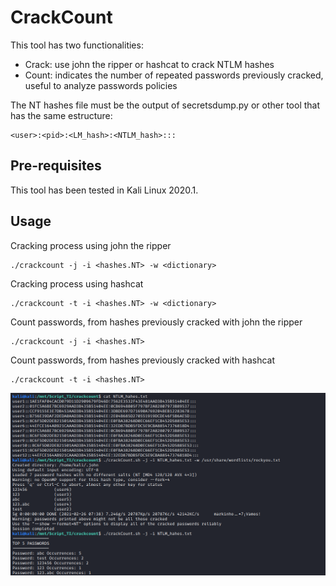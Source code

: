 # CrackCount
This tool has two functionalities:
* Crack: use john the ripper or hashcat to crack NTLM hashes
* Count: indicates the number of repeated passwords previously cracked, useful to analyze passwords policies

The NT hashes file must be the output of secretsdump.py or other tool that has the same estructure:
```
<user>:<pid>:<LM_hash>:<NTLM_hash>:::
```

## Pre-requisites
This tool has been tested in Kali Linux 2020.1.

## Usage
Cracking process using john the ripper

```
./crackcount -j -i <hashes.NT> -w <dictionary>
```

Cracking process using hashcat
```
./crackcount -t -i <hashes.NT> -w <dictionary>
```

Count passwords, from hashes previously cracked with john the ripper
```
./crackcount -j -i <hashes.NT>
```

Count passwords, from hashes previously cracked with hashcat
```
./crackcount -t -i <hashes.NT>
```

![poc](https://raw.githubusercontent.com/rraposet/CrackCount/main/poc.png?token=AIX2PVY6XOLZW5GOV2CIH5DAHDWDA)
